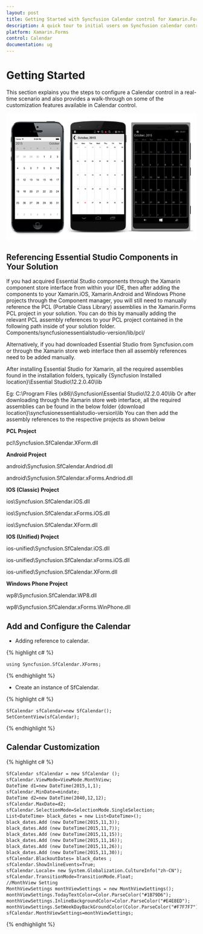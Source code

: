 ```yaml
---
layout: post
title: Getting Started with Syncfusion Calendar control for Xamarin.Forms
description: A quick tour to initial users on Syncfusion calendar control for Xamarin.Forms platform
platform: Xamarin.Forms
control: Calendar
documentation: ug
---
```


# Getting Started

This section explains you the steps to configure a Calendar control in a real-time scenario and also provides a walk-through on some of the customization features available in Calendar control.

![](images/gettingstarted.png)

## Referencing Essential Studio Components in Your Solution	

If you had acquired Essential Studio components through the Xamarin component store interface from within your IDE, then after adding the components to your Xamarin.iOS, Xamarin.Android and Windows Phone projects through the Component manager, you will still need to manually reference the PCL (Portable Class Library) assemblies in the Xamarin.Forms PCL project in your solution. You can do this by manually adding the relevant PCL assembly references to your PCL project contained in the following path inside of your solution folder.
Components/syncfusionessentialstudio-version/lib/pcl/

Alternatively, if you had downloaded Essential Studio from Syncfusion.com or through the Xamarin store web interface then all assembly references need to be added manually.

After installing Essential Studio for Xamarin, all the required assemblies found in the installation folders, typically
{Syncfusion Installed location}\Essential Studio\12.2.0.40\lib

Eg: C:\Program Files (x86)\Syncfusion\Essential Studio\12.2.0.40\lib
Or after downloading through the Xamarin store web interface, all the required assemblies can be found in the below folder
{download location}\syncfusionessentialstudio-version\lib
You can then add the assembly references to the respective projects as shown below

**PCL Project**

pcl\Syncfusion.SfCalendar.XForm.dll

**Android Project**

android\Syncfusion.SfCalendar.Andriod.dll

android\Syncfusion.SfCalendar.xForms.Andriod.dll

**IOS (Classic) Project**

ios\Syncfusion.SfCalendar.iOS.dll

ios\Syncfusion.SfCalendar.xForms.iOS.dll

ios\Syncfusion.SfCalendar.XForm.dll

**IOS (Unified) Project**

ios-unified\Syncfusion.SfCalendar.iOS.dll

ios-unified\Syncfusion.SfCalendar.xForms.iOS.dll

ios-unified\Syncfusion.SfCalendar.XForm.dll

**Windows Phone Project**

wp8\Syncfusion.SfCalendar.WP8.dll

wp8\Syncfusion.SfCalendar.xForms.WinPhone.dll

## Add and Configure the Calendar

* Adding reference to calendar.

{% highlight c# %}

	using Syncfusion.SfCalendar.XForms;

{% endhighlight %}

* Create an instance of SfCalendar.

{% highlight c# %}

	SfCalendar sfCalendar=new SfCalendar();
	SetContentView(sfCalendar);
	
{% endhighlight %}

## Calendar Customization

{% highlight c# %}
	
	SfCalendar sfCalendar = new SfCalendar ();
	sfCalendar.ViewMode=ViewMode.MonthView;
	DateTime d1=new DateTime(2015,1,1);
	sfCalendar.MinDate=mindate;
	DateTime d2=new DateTime(2040,12,12);
	sfCalendar.MaxDate=d2;
	sfCalendar.SelectionMode=SelectionMode.SingleSelection;
	List<DateTime> black_dates = new List<DateTime>();
	black_dates.Add (new DateTime(2015,11,3));
	black_dates.Add (new DateTime(2015,11,7));
	black_dates.Add (new DateTime(2015,11,15));
	black_dates.Add (new DateTime(2015,11,16));
	black_dates.Add (new DateTime(2015,11,26));
	black_dates.Add (new DateTime(2015,11,30));
	sfCalendar.BlackoutDates= black_dates ;
	sfCalendar.ShowInlineEvents=True;
	sfCalendar.Locale= new System.Globalization.CultureInfo("zh-CN");
	sfCalendar.TransitionMode=TransitionMode.Float;
	//MonthView Setting
	MonthViewSettings monthViewSettings = new MonthViewSettings();
	monthViewSettings.TodayTextColor=Color.ParseColor("#1B79D6");
	monthViewSettings.InlineBackgroundColor=Color.ParseColor("#E4E8ED");
	monthViewSettings.SetWeekDayBackGroundColor(Color.ParseColor("#F7F7F7"));
	sfCalendar.MonthViewSettings=monthViewSettings;
	
{% endhighlight %}




